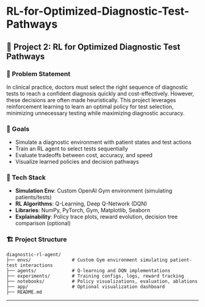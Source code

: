 # RL-for-Optimized-Diagnostic-Test-Pathways
## 🧠 Project 2: RL for Optimized Diagnostic Test Pathways

### 📌 Problem Statement
In clinical practice, doctors must select the right sequence of diagnostic tests to reach a confident diagnosis quickly and cost-effectively. However, these decisions are often made heuristically. This project leverages reinforcement learning to learn an optimal policy for test selection, minimizing unnecessary testing while maximizing diagnostic accuracy.

### 🎯 Goals
- Simulate a diagnostic environment with patient states and test actions
- Train an RL agent to select tests sequentially
- Evaluate tradeoffs between cost, accuracy, and speed
- Visualize learned policies and decision pathways

### 🧠 Tech Stack
- **Simulation Env**: Custom OpenAI Gym environment (simulating patients/tests)
- **RL Algorithms**: Q-Learning, Deep Q-Network (DQN)
- **Libraries**: NumPy, PyTorch, Gym, Matplotlib, Seaborn
- **Explainability**: Policy trace plots, reward evolution, decision tree comparison (optional)

### 🏗️ Project Structure
```
diagnostic-rl-agent/
├── envs/               # Custom Gym environment simulating patient-test interactions
├── agents/             # Q-learning and DQN implementations
├── experiments/        # Training configs, logs, reward tracking
├── notebooks/          # Policy visualizations, evaluation, ablations
├── app/                # Optional visualization dashboard
├── README.md
```

---
